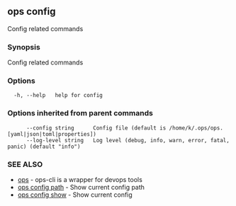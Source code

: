 ## ops config

Config related commands

### Synopsis

Config related commands

### Options

```
  -h, --help   help for config
```

### Options inherited from parent commands

```
      --config string      Config file (default is /home/k/.ops/ops.[yaml|json|toml|properties])
      --log-level string   Log level (debug, info, warn, error, fatal, panic) (default "info")
```

### SEE ALSO

* [ops](ops.md)	 - ops-cli is a wrapper for devops tools
* [ops config path](ops_config_path.md)	 - Show current config path
* [ops config show](ops_config_show.md)	 - Show current config

